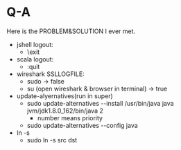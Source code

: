 # Q-A
Here is the PROBLEM&amp;SOLUTION I ever met.

- jshell logout:
    - \exit
- scala logout:
    - :quit
- wireshark SSLLOGFILE:
    - sudo -> false
    - su (open wireshark & browser in terminal) -> true
- update-alyernatives(run in super)
    - sudo update-alternatives --install /usr/bin/java java jvm/jdk1.8.0_162/bin/java 2
        - number means priority
    - sudo update-alternatives --config java
- ln -s
    - sudo ln -s src dst
